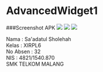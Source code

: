 # AdvancedWidget1

###Screenshot APK
![](https://drive.google.com/uc?export=view&id=0B7B9myqe35ONQzVCMmhuMndEdEk)
![](https://drive.google.com/uc?export=view&id=0B7B9myqe35ONSHBJTnZOWlhkYVE)
![](https://drive.google.com/uc?export=view&id=0B7B9myqe35ONMWFtczNTbk9JTWc)

Nama : Sa'adatul Sholehah <br>
Kelas : XIRPL6 <br>
No Absen : 32 <br>
NIS : 4821/1540.870 <br>
SMK TELKOM MALANG
